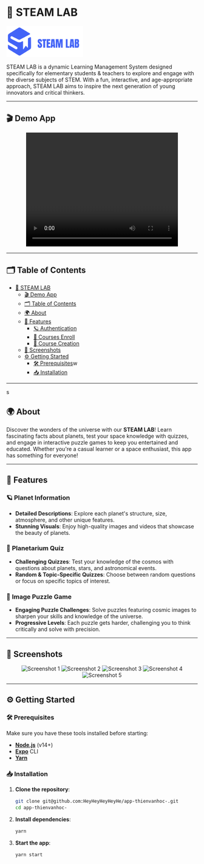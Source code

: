 # 🌌 **STEAM LAB** 

<img src="./public/lg.png" width="40%" alt='App Logo'>

STEAM LAB is a dynamic Learning Management System designed specifically for elementary students & teachers to explore and engage with the diverse subjects of STEM. With a fun, interactive, and age-appropriate approach, STEAM LAB aims to inspire the next generation of young innovators and critical thinkers.

---

## 🎬 **Demo App**

<div align="center">
  <video width="400" height="300" controls>
    <source src="https://www.w3schools.com/movie.mp4" type="video/mp4">
    <source src="https://www.w3schools.com/movie.ogg" type="video/ogg">
  </video>
</div>

---

## 🗂 **Table of Contents**

- [🌌 STEAM LAB](#)
  - [🎬 Demo App](#demo-app)
  - [🗂 Table of Contents](#table-of-contents)
  - [🌍 About](#about)
  - [🚀 Features](#features)
      - [🪐 Authentication](#authentication)
      - [🧠 Courses Enroll](#courses-enroll)
      - [🧩 Course Creation](#courses-creation)
  - [📸 Screenshots](#screenshots)
  - [⚙️ Getting Started](#getting-started)
    - [🛠 Prerequisites](#prerequisites)w
    - [📥 Installation](#installation)

---
s
## 🌍 **About**

Discover the wonders of the universe with our **STEAM LAB**! Learn fascinating facts about planets, test your space knowledge with quizzes, and engage in interactive puzzle games to keep you entertained and educated. Whether you're a casual learner or a space enthusiast, this app has something for everyone!

---

## 🚀 **Features**

### 🪐 **Planet Information**

- **Detailed Descriptions**: Explore each planet's structure, size, atmosphere, and other unique features.
- **Stunning Visuals**: Enjoy high-quality images and videos that showcase the beauty of planets.

### 🧠 **Planetarium Quiz**

- **Challenging Quizzes**: Test your knowledge of the cosmos with questions about planets, stars, and astronomical events.
- **Random & Topic-Specific Quizzes**: Choose between random questions or focus on specific topics of interest.

### 🧩 **Image Puzzle Game**

- **Engaging Puzzle Challenges**: Solve puzzles featuring cosmic images to sharpen your skills and knowledge of the universe.
- **Progressive Levels**: Each puzzle gets harder, challenging you to think critically and solve with precision.

---

## 📸 **Screenshots**

<div align="center">
  <img src="./assets/anh1.jpg" width="30%" alt='Screenshot 1'>
  <img src="./assets/anh2.jpg" width="30%" alt='Screenshot 2'>
  <img src="./assets/anh3.jpg" width="30%" alt='Screenshot 3'>
  <img src="./assets/anh4.jpg" width="30%" alt='Screenshot 4'>
  <img src="./assets/anh5.jpg" width="30%" alt='Screenshot 5'>
</div>

---

## ⚙️ **Getting Started**

### 🛠 **Prerequisites**

Make sure you have these tools installed before starting:

- **[Node.js](https://nodejs.org/en/)** (v14+)
- **[Expo](https://docs.expo.dev/get-started/installation/)** CLI
- **[Yarn](https://classic.yarnpkg.com/lang/en/docs/install/#mac-stable)**

### 📥 **Installation**

1. **Clone the repository**:
    ```bash
    git clone git@github.com:HeyHeyHeyHeyHe/app-thienvanhoc-.git
    cd app-thienvanhoc-
    ```

2. **Install dependencies**:
    ```bash
    yarn
    ```

3. **Start the app**:
    ```bash
    yarn start
    ```